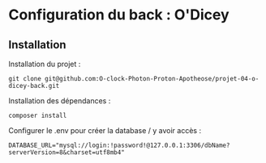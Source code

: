 # Configuration du back : O'Dicey

## Installation

Installation du projet :

`git clone git@github.com:O-clock-Photon-Proton-Apotheose/projet-04-o-dicey-back.git`

Installation des dépendances :

`composer install`

Configurer le .env pour créer la database / y avoir accès :

`DATABASE_URL="mysql://login:!password!@127.0.0.1:3306/dbName?serverVersion=8&charset=utf8mb4"`
